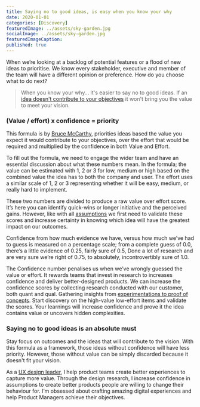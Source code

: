 ```yaml
---
title: Saying no to good ideas, is easy when you know your why
date: 2020-01-01
categories: [Discovery]
featuredImage: ../assets/sky-garden.jpg
socialImage: ../assets/sky-garden.jpg
featuredImageCaption: 
published: true
---
```


When we’re looking at a backlog of potential features or a flood of new ideas to prioritise. We know every stakeholder, executive and member of the team will have a different opinion or preference. How do you choose what to do next?

> When you know your why… it's easier to say no to good ideas. If an [idea doesn't contribute to your objectives](/horses-for-courses) it won't bring you the value to meet your vision.

### (Value / effort) x confidence = priority 
This formula is by [Bruce McCarthy](https://www.productculture.org/about), priorities ideas based the value you expect it would contribute to your objectives, over the effort that would be required and multiplied by the confidence in both Value and Effort.

To fill out the formula, we need to engage the wider team and have an essential discussion about what these numbers mean. In the formula; the value can be estimated with 1, 2 or 3 for low, medium or high based on the combined value the idea has to both the company and user. The effort uses a similar scale of 1, 2 or 3 representing whether it will be easy, medium, or really hard to implement.

These two numbers are divided to produce a raw value over effort score. It’s here you can identify quick-wins or longer initiative and the perceived gains. However, like with all [assumptions](/assumptions-to-hypothesis) we first need to validate these scores and increase certainty in knowing which idea will have the greatest impact on our outcomes.

Confidence from how much evidence we have, versus how much we’ve had to guess is measured on a percentage scale; from a complete guess of 0.0, there’s a little evidence of 0.25, fairly sure of 0.5, Done a lot of research and are very sure we’re right of 0.75, to absolutely, incontrovertibly sure of 1.0.

The Confidence number penalises us when we’ve wrongly guessed the value or effort. It rewards teams that invest in research to increases confidence and deliver better-designed products. We can increase the confidence scores by collecting research conducted with our customer, both quant and qual. Gathering insights from [experimentations to proof of concepts](/not-everything). Start discovery on the high-value low-effort items and validate the scores. Your learnings will increase confidence and prove it the idea contains value or uncovers hidden complexities.

### Saying no to good ideas is an absolute must
Stay focus on outcomes and the ideas that will contribute to the vision. With this formula as a framework, those ideas without confidence will have less priority. However, those without value can be simply discarded because it doesn't fit your vision.

As a [UX design leader](https://rsimms.com/), I help product teams create better experiences to capture more value. Through the design research, I increase confidence in assumptions to create better products people are willing to change their behaviour for. I’m obsessed about crafting amazing digital experiences and help Product Managers achieve their objectives.